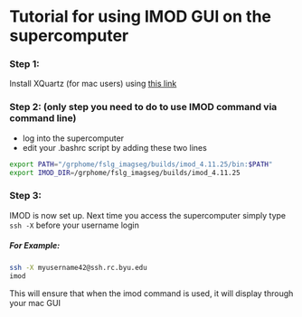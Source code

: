 # Tutorial for using IMOD GUI on the supercomputer

### Step 1:
Install XQuartz (for mac users) using [this link](https://www.xquartz.org/)

### Step 2: (only step you need to do to use IMOD command via command line)
 - log into the supercomputer
 - edit your .bashrc script by adding these two lines
```bash
export PATH="/grphome/fslg_imagseg/builds/imod_4.11.25/bin:$PATH"
export IMOD_DIR=/grphome/fslg_imagseg/builds/imod_4.11.25
```
### Step 3:
IMOD is now set up.
Next time you access the supercomputer simply type  `ssh -X` before your username login
##### For Example:
```bash
ssh -X myusername42@ssh.rc.byu.edu
imod
```
This will ensure that when the imod command is used, it will display through your mac GUI

